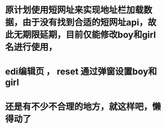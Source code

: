 # 原计划使用短网址来实现地址栏加载数据，由于没有找到合适的短网址api，故此无期限延期，目前仅能修改boy和girl名进行使用，
# edi编辑页 ， reset 通过弹窗设置boy和girl
# 还是有不少不合理的地方，就这样吧，懒得动了